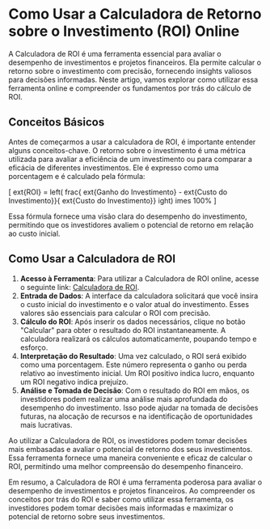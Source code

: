 Como Usar a Calculadora de Retorno sobre o Investimento (ROI) Online
====================================================================

A Calculadora de ROI é uma ferramenta essencial para avaliar o desempenho de investimentos e projetos financeiros. Ela permite calcular o retorno sobre o investimento com precisão, fornecendo insights valiosos para decisões informadas. Neste artigo, vamos explorar como utilizar essa ferramenta online e compreender os fundamentos por trás do cálculo de ROI.

Conceitos Básicos
-----------------

Antes de começarmos a usar a calculadora de ROI, é importante entender alguns conceitos-chave. O retorno sobre o investimento é uma métrica utilizada para avaliar a eficiência de um investimento ou para comparar a eficácia de diferentes investimentos. Ele é expresso como uma porcentagem e é calculado pela fórmula:

\[ ext{ROI} = left( frac{ ext{Ganho do Investimento} - ext{Custo do Investimento}}{ ext{Custo do Investimento}} ight) imes 100% \]

Essa fórmula fornece uma visão clara do desempenho do investimento, permitindo que os investidores avaliem o potencial de retorno em relação ao custo inicial.

Como Usar a Calculadora de ROI
------------------------------

1. **Acesso à Ferramenta**: Para utilizar a Calculadora de ROI online, acesse o seguinte link: [Calculadora de ROI](https://www.onlinecalculatorsfree.com/pt/financial/return-on-investment-calculator.html).
2. **Entrada de Dados**: A interface da calculadora solicitará que você insira o custo inicial do investimento e o valor atual do investimento. Esses valores são essenciais para calcular o ROI com precisão.
3. **Cálculo do ROI**: Após inserir os dados necessários, clique no botão "Calcular" para obter o resultado do ROI instantaneamente. A calculadora realizará os cálculos automaticamente, poupando tempo e esforço.
4. **Interpretação do Resultado**: Uma vez calculado, o ROI será exibido como uma porcentagem. Este número representa o ganho ou perda relativo ao investimento inicial. Um ROI positivo indica lucro, enquanto um ROI negativo indica prejuízo.
5. **Análise e Tomada de Decisão**: Com o resultado do ROI em mãos, os investidores podem realizar uma análise mais aprofundada do desempenho do investimento. Isso pode ajudar na tomada de decisões futuras, na alocação de recursos e na identificação de oportunidades mais lucrativas.

Ao utilizar a Calculadora de ROI, os investidores podem tomar decisões mais embasadas e avaliar o potencial de retorno dos seus investimentos. Essa ferramenta fornece uma maneira conveniente e eficaz de calcular o ROI, permitindo uma melhor compreensão do desempenho financeiro.

Em resumo, a Calculadora de ROI é uma ferramenta poderosa para avaliar o desempenho de investimentos e projetos financeiros. Ao compreender os conceitos por trás do ROI e saber como utilizar essa ferramenta, os investidores podem tomar decisões mais informadas e maximizar o potencial de retorno sobre seus investimentos.